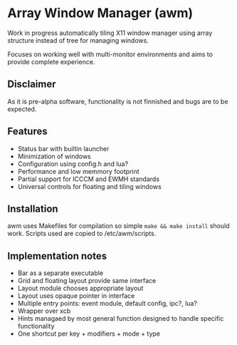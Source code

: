 # Array Window Manager (awm)

Work in progress automatically tiling X11 window manager using array structure
instead of tree for managing windows.

Focuses on working well with multi-monitor environments and aims to provide
complete experience.

## Disclaimer
As it is pre-alpha software, functionality is not finnished and bugs are to be
expected.

## Features
- Status bar with builtin launcher
- Minimization of windows
- Configuration using config.h and lua?
- Performance and low memmory footprint
- Partial support for ICCCM and EWMH standards
- Universal controls for floating and tiling windows

## Installation
awm uses Makefiles for compilation so simple `make && make install` should work.
Scripts used are copied to /etc/awm/scripts.

## Implementation notes
- Bar as a separate executable
- Grid and floating layout provide same interface
- Layout module chooses appropriate layout
- Layout uses opaque pointer in interface
- Multiple entry points: event module, default config, ipc?, lua?
- Wrapper over xcb
- Hints managaed by most general function designed to handle specific functionality
- One shortcut per key + modifiers + mode + type
